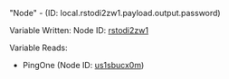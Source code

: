 "Node" - (ID: local.rstodi2zw1.payload.output.password)

Variable Written:
Node ID: [rstodi2zw1](../nodes/rstodi2zw1.md)

Variable Reads:
* PingOne (Node ID: [us1sbucx0m](../nodes/us1sbucx0m.md))
